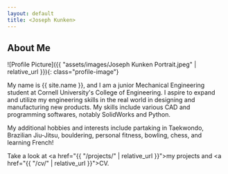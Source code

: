 ```yaml
---
layout: default
title: <Joseph Kunken>
---
```


## About Me


![Profile Picture]({{ "assets/images/Joseph Kunken Portrait.jpeg" | relative_url }}){: class="profile-image"}

 
My name is {{ site.name }}, and I am a junior Mechanical Engineering student at Cornell University's College of Engineering.  I aspire to expand and utilize my engineering skills in the real world in designing and manufacturing new products.  My skills include various CAD and programming softwares, notably SolidWorks and Python.  

My additional hobbies and interests include partaking in Taekwondo, Brazilian Jiu-Jitsu, bouldering, personal fitness, bowling, chess, and learning French!

Take a look at <a href="{{ "/projects/" | relative_url }}">my projects</a> and <a href="{{ "/cv/" | relative_url }}">CV</a>.
